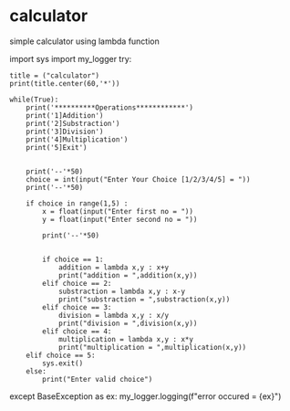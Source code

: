 # calculator
simple calculator using lambda function

import sys 
import my_logger
try:
    
    title = ("calculator")
    print(title.center(60,'*'))

    while(True):
        print('**********Operations************')
        print('1]Addition')
        print('2]Substraction')
        print('3]Division')
        print('4]Multiplication')
        print('5]Exit')
        

        print('--'*50)
        choice = int(input("Enter Your Choice [1/2/3/4/5] = "))
        print('--'*50)

        if choice in range(1,5) :
            x = float(input("Enter first no = "))
            y = float(input("Enter second no = "))

            print('--'*50)

        
            if choice == 1:
                addition = lambda x,y : x+y
                print("addition = ",addition(x,y))
            elif choice == 2:
                substraction = lambda x,y : x-y
                print("substraction = ",substraction(x,y))
            elif choice == 3:
                division = lambda x,y : x/y
                print("division = ",division(x,y))
            elif choice == 4:
                multiplication = lambda x,y : x*y
                print("multiplication = ",multiplication(x,y))
        elif choice == 5:
            sys.exit()        
        else:
            print("Enter valid choice")          
except BaseException as ex:
    my_logger.logging(f"error occured = {ex}") 
